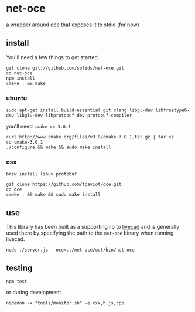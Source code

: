 # net-oce

a wrapper around oce that exposes it to stdio (for now)

## install

You'll need a few things to get started..

```
git clone git://github.com/solids/net-oce.git
cd net-oce
npm install
cmake . && make
```

### ubuntu

```
sudo apt-get install build-essential git clang libgl-dev libfreetype6-dev libglu-dev libprotobuf-dev protobuf-compiler
```

you'll need `cmake >= 3.0.1`
```
curl http://www.cmake.org/files/v3.0/cmake-3.0.1.tar.gz | tar xz
cd cmake-3.0.1
./configure && make && sudo make install
```

### osx

`brew install libuv protobuf`

```
git clone https://github.com/tpaviot/oce.git
cd oce
cmake . && make && sudo make install
```

## use

This library has been built as a supporting lib to [livecad](https://github.com/solids/livecad) and is generally used there by specifying the path to the `net-oce` binary when running livecad.

`node ./server.js --oce=../net-oce/out/bin/net-oce`


## testing

`npm test`

or during development

```nodemon -x "tools/monitor.sh" -e cxx,h,js,cpp```

